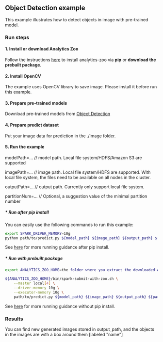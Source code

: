 ## Object Detection example
This example illustrates how to detect objects in image with pre-trained model.

### Run steps
#### 1. Install or download Analytics Zoo
Follow the instructions [here](https://analytics-zoo.github.io/master/#PythonUserGuide/install/) to install analytics-zoo via __pip__ or __download the prebuilt package__.

#### 2. Install OpenCV
The example uses OpenCV library to save image. Please install it before run this example.

#### 3. Prepare pre-trained models

Download pre-trained models from [Object Detection](https://github.com/intel-analytics/analytics-zoo/blob/master/docs/docs/ProgrammingGuide/object-detection.md)

#### 4. Prepare predict dataset

Put your image data for prediction in the ./image folder.

#### 5. Run the example

modelPath=... // model path. Local file system/HDFS/Amazon S3 are supported

imagePath=... // image path. Local file system/HDFS are supported. With local file system, the files need to be available on all nodes in the cluster.

outputPath=... // output path. Currently only support local file system.

partitionNum=... // Optional, a suggestion value of the minimal partition number

##### * Run after pip install

You can easily use the following commands to run this example:

```bash
export SPARK_DRIVER_MEMORY=10g
python path/to/predict.py ${model_path} ${image_path} ${output_path} ${partitionNum}
```
See [here](https://analytics-zoo.github.io/master/#PythonUserGuide/run/#run-after-pip-install) for more running guidance after pip install.

##### * Run with prebuilt package

```bash
export ANALYTICS_ZOO_HOME=the folder where you extract the downloaded Analytics Zoo zip package

${ANALYTICS_ZOO_HOME}/bin/spark-submit-with-zoo.sh \
    --master local[4] \
    --driver-memory 10g \
    --executor-memory 10g \
    path/to/predict.py ${model_path} ${image_path} ${output_path} ${partitionNum}
```
See [here](https://analytics-zoo.github.io/master/#PythonUserGuide/run/#run-without-pip-install) for more running guidance without pip install.


### Results
You can find new generated images stored in output_path, and the objects in the images are with a box around them [labeled "name"]
